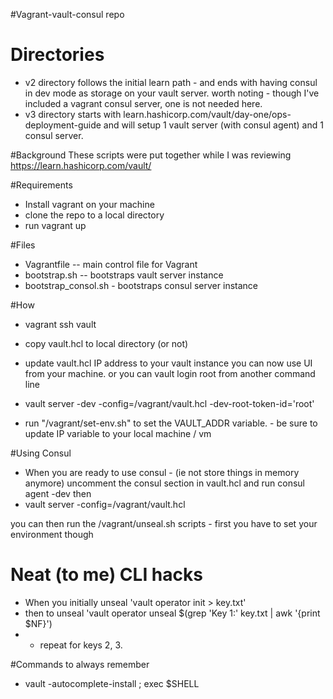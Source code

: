 #Vagrant-vault-consul repo
# Directories
- v2 directory follows the initial learn path - and ends with having consul in dev mode as storage on your vault server.
  worth noting - though I've included a vagrant consul server, one is not needed here.
- v3 directory starts with learn.hashicorp.com/vault/day-one/ops-deployment-guide and will setup 1 vault server (with consul agent) and 1 consul server.

#Background
These scripts were put together while I was reviewing https://learn.hashicorp.com/vault/

#Requirements
- Install vagrant on your machine
- clone the repo to a local directory
- run vagrant up

#Files
- Vagrantfile -- main control file for Vagrant
- bootstrap.sh -- bootstraps vault server instance
- bootstrap_consol.sh - bootstraps consul server instance

#How
- vagrant ssh vault
- copy vault.hcl to local directory (or not)
- update vault.hcl IP address to your vault instance
you can now use UI from your machine.  or you can vault login root from another command line

- vault server -dev -config=/vagrant/vault.hcl -dev-root-token-id='root'  

- run "/vagrant/set-env.sh" to set the VAULT_ADDR variable.  - be sure to update IP variable to your local machine / vm


#Using Consul
- When you are ready to use consul - (ie not store things in memory anymore) uncomment the consul section in vault.hcl and run consul agent -dev
then
- vault server -config=/vagrant/vault.hcl

you can then run the /vagrant/unseal.sh scripts - first you have to set your environment though

# Neat (to me) CLI hacks
- When you initially unseal 'vault operator init > key.txt'
- then to unseal 'vault operator unseal $(grep 'Key 1:' key.txt | awk '{print $NF}') 
- - repeat for keys 2, 3.

#Commands to always remember
- vault -autocomplete-install ; exec $SHELL



 
